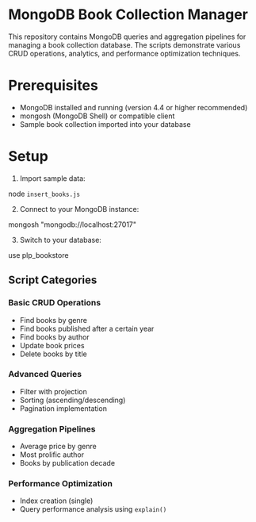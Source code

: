 # MongoDB Book Collection Manager

This repository contains MongoDB queries and aggregation pipelines for managing a book collection database. The scripts demonstrate various CRUD operations, analytics, and performance optimization techniques.

# Prerequisites

- MongoDB installed and running (version 4.4 or higher recommended)
- mongosh (MongoDB Shell) or compatible client
- Sample book collection imported into your database

# Setup

1. Import sample data:

  node `insert_books.js`

2. Connect to your MongoDB instance:

  mongosh "mongodb://localhost:27017"

3. Switch to your database:

  use plp_bookstore

## Script Categories
### Basic CRUD Operations
- Find books by genre
- Find books published after a certain year
- Find books by author
- Update book prices
- Delete books by title

### Advanced Queries
- Filter with projection
- Sorting (ascending/descending)
- Pagination implementation

### Aggregation Pipelines
- Average price by genre
- Most prolific author
- Books by publication decade

### Performance Optimization
- Index creation (single)
- Query performance analysis using `explain()`
